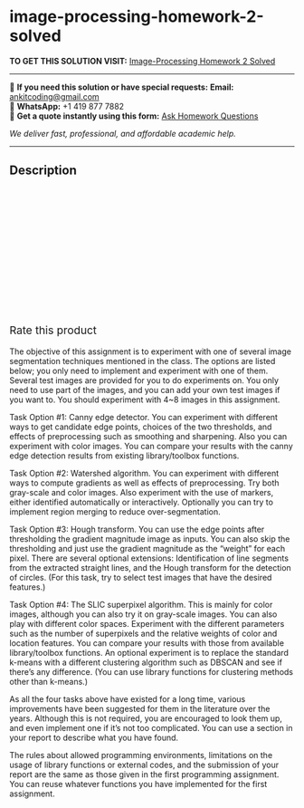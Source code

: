 # image-processing-homework-2-solved
**TO GET THIS SOLUTION VISIT:** [Image-Processing Homework 2 Solved](https://www.ankitcodinghub.com/product/image-processing-homework-2-solved/)


---

📩 **If you need this solution or have special requests:** **Email:** ankitcoding@gmail.com  
📱 **WhatsApp:** +1 419 877 7882  
📄 **Get a quote instantly using this form:** [Ask Homework Questions](https://www.ankitcodinghub.com/services/ask-homework-questions/)

*We deliver fast, professional, and affordable academic help.*

---

<h2>Description</h2>



<div class="kk-star-ratings kksr-auto kksr-align-center kksr-valign-top" data-payload="{&quot;align&quot;:&quot;center&quot;,&quot;id&quot;:&quot;94870&quot;,&quot;slug&quot;:&quot;default&quot;,&quot;valign&quot;:&quot;top&quot;,&quot;ignore&quot;:&quot;&quot;,&quot;reference&quot;:&quot;auto&quot;,&quot;class&quot;:&quot;&quot;,&quot;count&quot;:&quot;0&quot;,&quot;legendonly&quot;:&quot;&quot;,&quot;readonly&quot;:&quot;&quot;,&quot;score&quot;:&quot;0&quot;,&quot;starsonly&quot;:&quot;&quot;,&quot;best&quot;:&quot;5&quot;,&quot;gap&quot;:&quot;4&quot;,&quot;greet&quot;:&quot;Rate this product&quot;,&quot;legend&quot;:&quot;0\/5 - (0 votes)&quot;,&quot;size&quot;:&quot;24&quot;,&quot;title&quot;:&quot;Image-Processing Homework 2 Solved&quot;,&quot;width&quot;:&quot;0&quot;,&quot;_legend&quot;:&quot;{score}\/{best} - ({count} {votes})&quot;,&quot;font_factor&quot;:&quot;1.25&quot;}">

<div class="kksr-stars">

<div class="kksr-stars-inactive">
            <div class="kksr-star" data-star="1" style="padding-right: 4px">


<div class="kksr-icon" style="width: 24px; height: 24px;"></div>
        </div>
            <div class="kksr-star" data-star="2" style="padding-right: 4px">


<div class="kksr-icon" style="width: 24px; height: 24px;"></div>
        </div>
            <div class="kksr-star" data-star="3" style="padding-right: 4px">


<div class="kksr-icon" style="width: 24px; height: 24px;"></div>
        </div>
            <div class="kksr-star" data-star="4" style="padding-right: 4px">


<div class="kksr-icon" style="width: 24px; height: 24px;"></div>
        </div>
            <div class="kksr-star" data-star="5" style="padding-right: 4px">


<div class="kksr-icon" style="width: 24px; height: 24px;"></div>
        </div>
    </div>

<div class="kksr-stars-active" style="width: 0px;">
            <div class="kksr-star" style="padding-right: 4px">


<div class="kksr-icon" style="width: 24px; height: 24px;"></div>
        </div>
            <div class="kksr-star" style="padding-right: 4px">


<div class="kksr-icon" style="width: 24px; height: 24px;"></div>
        </div>
            <div class="kksr-star" style="padding-right: 4px">


<div class="kksr-icon" style="width: 24px; height: 24px;"></div>
        </div>
            <div class="kksr-star" style="padding-right: 4px">


<div class="kksr-icon" style="width: 24px; height: 24px;"></div>
        </div>
            <div class="kksr-star" style="padding-right: 4px">


<div class="kksr-icon" style="width: 24px; height: 24px;"></div>
        </div>
    </div>
</div>


<div class="kksr-legend" style="font-size: 19.2px;">
            <span class="kksr-muted">Rate this product</span>
    </div>
    </div>
<div class="page" title="Page 1">
<div class="layoutArea">
<div class="column">
&nbsp;

</div>
</div>
<div class="layoutArea">
<div class="column">
The objective of this assignment is to experiment with one of several image segmentation techniques mentioned in the class. The options are listed below; you only need to implement and experiment with one of them. Several test images are provided for you to do experiments on. You only need to use part of the images, and you can add your own test images if you want to. You should experiment with 4~8 images in this assignment.

Task Option #1: Canny edge detector. You can experiment with different ways to get candidate edge points, choices of the two thresholds, and effects of preprocessing such as smoothing and sharpening. Also you can experiment with color images. You can compare your results with the canny edge detection results from existing library/toolbox functions.

Task Option #2: Watershed algorithm. You can experiment with different ways to compute gradients as well as effects of preprocessing. Try both gray-scale and color images. Also experiment with the use of markers, either identified automatically or interactively. Optionally you can try to implement region merging to reduce over-segmentation.

Task Option #3: Hough transform. You can use the edge points after thresholding the gradient magnitude image as inputs. You can also skip the thresholding and just use the gradient magnitude as the “weight” for each pixel. There are several optional extensions: Identification of line segments from the extracted straight lines, and the Hough transform for the detection of circles. (For this task, try to select test images that have the desired features.)

Task Option #4: The SLIC superpixel algorithm. This is mainly for color images, although you can also try it on gray-scale images. You can also play with different color spaces. Experiment with the different parameters such as the number of superpixels and the relative weights of color and location features. You can compare your results with those from available library/toolbox functions. An optional experiment is to replace the standard k-means with a different clustering algorithm such as DBSCAN and see if there’s any difference. (You can use library functions for clustering methods other than k-means.)

As all the four tasks above have existed for a long time, various improvements have been suggested for them in the literature over the years. Although this is not required, you are encouraged to look them up, and even implement one if it’s not too complicated. You can use a section in your report to describe what you have found.

The rules about allowed programming environments, limitations on the usage of library functions or external codes, and the submission of your report are the same as those given in the first programming assignment. You can reuse whatever functions you have implemented for the first assignment.

</div>
</div>
</div>
